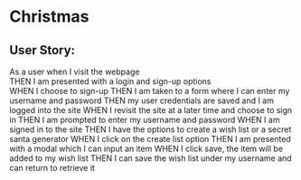 # Christmas 

## User Story:
As a user when I visit the webpage  
THEN I am presented with a login and sign-up options  
WHEN I choose to sign-up
THEN I am taken to a form where I can enter my username and password
THEN my user credentials are saved and I am logged into the site
WHEN I revisit the site at a later time and choose to sign in
THEN I am prompted to enter my username and password
WHEN I am signed in to the site
THEN I have the options to create a wish list or a secret santa generator
WHEN I click on the create list option
THEN I am presented with a modal which I can input an item
WHEN I click save, the item will be added to my wish list
THEN I can save the wish list under my username and can return to retrieve it


